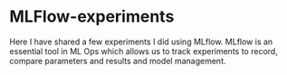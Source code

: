 # MLFlow-experiments

Here I have shared a few experiments I did using MLflow. MLflow is an essential tool in ML Ops which allows us to track experiments to record, compare parameters and results and model management.
